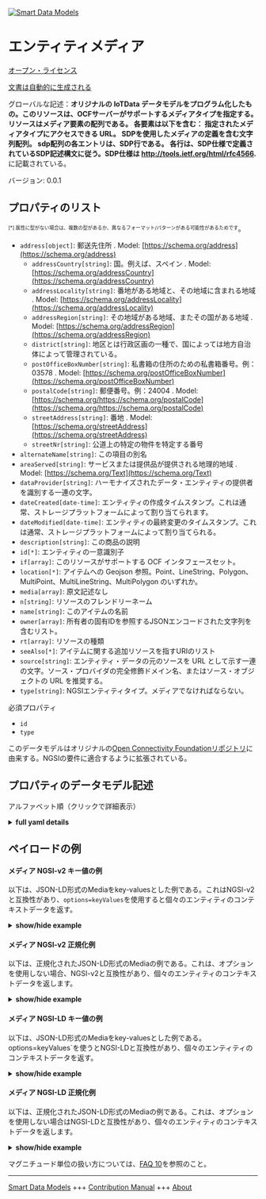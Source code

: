 <!-- 10-Header -->  
[![Smart Data Models](https://smartdatamodels.org/wp-content/uploads/2022/01/SmartDataModels_logo.png "Logo")](https://smartdatamodels.org)  
エンティティメディア  
==========<!-- /10-Header -->  
<!-- 15-License -->  
[オープン・ライセンス](https://github.com/smart-data-models//dataModel.OCF/blob/master/Media/LICENSE.md)  
[文書は自動的に生成される](https://docs.google.com/presentation/d/e/2PACX-1vTs-Ng5dIAwkg91oTTUdt8ua7woBXhPnwavZ0FxgR8BsAI_Ek3C5q97Nd94HS8KhP-r_quD4H0fgyt3/pub?start=false&loop=false&delayms=3000#slide=id.gb715ace035_0_60)  
<!-- /15-License -->  
<!-- 20-Description -->  
グローバルな記述：**オリジナルの IoTData データモデルをプログラム化したもの。このリソースは、OCFサーバーがサポートするメディアタイプを指定する。リソースはメディア要素の配列である。  各要素は以下を含む：     指定されたメディアタイプにアクセスできる URL。     SDPを使用したメディアの定義を含む文字列配列。     sdp配列の各エントリは、SDP行である。     各行は、SDP仕様で定義されているSDP記述構文に従う。SDP仕様は http://tools.ietf.org/html/rfc4566.** に記載されている。  
バージョン: 0.0.1  
<!-- /20-Description -->  
<!-- 30-PropertiesList -->  

## プロパティのリスト  

<sup><sub>[*] 属性に型がない場合は、複数の型があるか、異なるフォーマット/パターンがある可能性があるためです</sub></sup>。  
- `address[object]`: 郵送先住所  . Model: [https://schema.org/address](https://schema.org/address)	- `addressCountry[string]`: 国。例えば、スペイン  . Model: [https://schema.org/addressCountry](https://schema.org/addressCountry)  
	- `addressLocality[string]`: 番地がある地域と、その地域に含まれる地域  . Model: [https://schema.org/addressLocality](https://schema.org/addressLocality)  
	- `addressRegion[string]`: その地域がある地域、またその国がある地域  . Model: [https://schema.org/addressRegion](https://schema.org/addressRegion)  
	- `district[string]`: 地区とは行政区画の一種で、国によっては地方自治体によって管理されている。    
	- `postOfficeBoxNumber[string]`: 私書箱の住所のための私書箱番号。例：03578  . Model: [https://schema.org/postOfficeBoxNumber](https://schema.org/postOfficeBoxNumber)  
	- `postalCode[string]`: 郵便番号。例：24004  . Model: [https://schema.org/https://schema.org/postalCode](https://schema.org/https://schema.org/postalCode)  
	- `streetAddress[string]`: 番地  . Model: [https://schema.org/streetAddress](https://schema.org/streetAddress)  
	- `streetNr[string]`: 公道上の特定の物件を特定する番号    
- `alternateName[string]`: この項目の別名  - `areaServed[string]`: サービスまたは提供品が提供される地理的地域  . Model: [https://schema.org/Text](https://schema.org/Text)- `dataProvider[string]`: ハーモナイズされたデータ・エンティティの提供者を識別する一連の文字。  - `dateCreated[date-time]`: エンティティの作成タイムスタンプ。これは通常、ストレージプラットフォームによって割り当てられます。  - `dateModified[date-time]`: エンティティの最終変更のタイムスタンプ。これは通常、ストレージプラットフォームによって割り当てられる。  - `description[string]`: この商品の説明  - `id[*]`: エンティティの一意識別子  - `if[array]`: このリソースがサポートする OCF インタフェースセット。  - `location[*]`: アイテムへの Geojson 参照。Point、LineString、Polygon、MultiPoint、MultiLineString、MultiPolygon のいずれか。  - `media[array]`: 原文記述なし  - `n[string]`: リソースのフレンドリーネーム  - `name[string]`: このアイテムの名前  - `owner[array]`: 所有者の固有IDを参照するJSONエンコードされた文字列を含むリスト。  - `rt[array]`: リソースの種類  - `seeAlso[*]`: アイテムに関する追加リソースを指すURIのリスト  - `source[string]`: エンティティ・データの元のソースを URL として示す一連の文字。ソース・プロバイダの完全修飾ドメイン名、またはソース・オブジェクトの URL を推奨する。  - `type[string]`: NGSIエンティティタイプ。メディアでなければならない。  <!-- /30-PropertiesList -->  
<!-- 35-RequiredProperties -->  
必須プロパティ  
- `id`  - `type`  <!-- /35-RequiredProperties -->  
<!-- 40-RequiredProperties -->  
このデータモデルはオリジナルの[Open Connectivity Foundationリポジトリ](https://github.com/openconnectivityfoundation/IoTDataModels)に由来する。NGSIの要件に適合するように拡張されている。  
<!-- /40-RequiredProperties -->  
<!-- 50-DataModelHeader -->  
## プロパティのデータモデル記述  
アルファベット順（クリックで詳細表示）  
<!-- /50-DataModelHeader -->  
<!-- 60-ModelYaml -->  
<details><summary><strong>full yaml details</strong></summary>    
```yaml  
Media:    
  description: 'Smart Data Models Program adaptation of the original IoTData data Models. This Resource specifies the media types that an OCF Server supports. The resource is an array of media elements.  Each element contains:     A URL at which the specified media type can be accessed.     A string array containing the definition of the media using SDP.     Each entry in the sdp array is an SDP line.     Each line shall follow the SDP description syntax as defined in the SDP specification. The SDP specification can be found at http://tools.ietf.org/html/rfc4566.'    
  properties:    
    address:    
      description: The mailing address    
      properties:    
        addressCountry:    
          description: 'The country. For example, Spain'    
          type: string    
          x-ngsi:    
            model: https://schema.org/addressCountry    
            type: Property    
        addressLocality:    
          description: 'The locality in which the street address is, and which is in the region'    
          type: string    
          x-ngsi:    
            model: https://schema.org/addressLocality    
            type: Property    
        addressRegion:    
          description: 'The region in which the locality is, and which is in the country'    
          type: string    
          x-ngsi:    
            model: https://schema.org/addressRegion    
            type: Property    
        district:    
          description: 'A district is a type of administrative division that, in some countries, is managed by the local government'    
          type: string    
          x-ngsi:    
            type: Property    
        postOfficeBoxNumber:    
          description: 'The post office box number for PO box addresses. For example, 03578'    
          type: string    
          x-ngsi:    
            model: https://schema.org/postOfficeBoxNumber    
            type: Property    
        postalCode:    
          description: 'The postal code. For example, 24004'    
          type: string    
          x-ngsi:    
            model: https://schema.org/https://schema.org/postalCode    
            type: Property    
        streetAddress:    
          description: The street address    
          type: string    
          x-ngsi:    
            model: https://schema.org/streetAddress    
            type: Property    
        streetNr:    
          description: Number identifying a specific property on a public street    
          type: string    
          x-ngsi:    
            type: Property    
      type: object    
      x-ngsi:    
        model: https://schema.org/address    
        type: Property    
    alternateName:    
      description: An alternative name for this item    
      type: string    
      x-ngsi:    
        type: Property    
    areaServed:    
      description: The geographic area where a service or offered item is provided    
      type: string    
      x-ngsi:    
        model: https://schema.org/Text    
        type: Property    
    dataProvider:    
      description: A sequence of characters identifying the provider of the harmonised data entity    
      type: string    
      x-ngsi:    
        type: Property    
    dateCreated:    
      description: Entity creation timestamp. This will usually be allocated by the storage platform    
      format: date-time    
      type: string    
      x-ngsi:    
        type: Property    
    dateModified:    
      description: Timestamp of the last modification of the entity. This will usually be allocated by the storage platform    
      format: date-time    
      type: string    
      x-ngsi:    
        type: Property    
    description:    
      description: A description of this item    
      type: string    
      x-ngsi:    
        type: Property    
    id:    
      anyOf:    
        - description: Identifier format of any NGSI entity    
          maxLength: 256    
          minLength: 1    
          pattern: ^[\w\-\.\{\}\$\+\*\[\]`|~^@!,:\\]+$    
          type: string    
          x-ngsi:    
            type: Property    
        - description: Identifier format of any NGSI entity    
          format: uri    
          type: string    
          x-ngsi:    
            type: Property    
      description: Unique identifier of the entity    
      x-ngsi:    
        type: Property    
    if:    
      description: The OCF Interface set supported by this Resource.    
      items:    
        enum:    
          - oic.if.a    
          - oic.if.s    
          - oic.if.baseline    
        type: string    
      minItems: 2    
      readOnly: true    
      type: array    
      uniqueItems: true    
      x-ngsi:    
        type: Property    
    location:    
      description: 'Geojson reference to the item. It can be Point, LineString, Polygon, MultiPoint, MultiLineString or MultiPolygon'    
      oneOf:    
        - description: Geojson reference to the item. Point    
          properties:    
            bbox:    
              items:    
                type: number    
              minItems: 4    
              type: array    
            coordinates:    
              items:    
                type: number    
              minItems: 2    
              type: array    
            type:    
              enum:    
                - Point    
              type: string    
          required:    
            - type    
            - coordinates    
          title: GeoJSON Point    
          type: object    
          x-ngsi:    
            type: GeoProperty    
        - description: Geojson reference to the item. LineString    
          properties:    
            bbox:    
              items:    
                type: number    
              minItems: 4    
              type: array    
            coordinates:    
              items:    
                items:    
                  type: number    
                minItems: 2    
                type: array    
              minItems: 2    
              type: array    
            type:    
              enum:    
                - LineString    
              type: string    
          required:    
            - type    
            - coordinates    
          title: GeoJSON LineString    
          type: object    
          x-ngsi:    
            type: GeoProperty    
        - description: Geojson reference to the item. Polygon    
          properties:    
            bbox:    
              items:    
                type: number    
              minItems: 4    
              type: array    
            coordinates:    
              items:    
                items:    
                  items:    
                    type: number    
                  minItems: 2    
                  type: array    
                minItems: 4    
                type: array    
              type: array    
            type:    
              enum:    
                - Polygon    
              type: string    
          required:    
            - type    
            - coordinates    
          title: GeoJSON Polygon    
          type: object    
          x-ngsi:    
            type: GeoProperty    
        - description: Geojson reference to the item. MultiPoint    
          properties:    
            bbox:    
              items:    
                type: number    
              minItems: 4    
              type: array    
            coordinates:    
              items:    
                items:    
                  type: number    
                minItems: 2    
                type: array    
              type: array    
            type:    
              enum:    
                - MultiPoint    
              type: string    
          required:    
            - type    
            - coordinates    
          title: GeoJSON MultiPoint    
          type: object    
          x-ngsi:    
            type: GeoProperty    
        - description: Geojson reference to the item. MultiLineString    
          properties:    
            bbox:    
              items:    
                type: number    
              minItems: 4    
              type: array    
            coordinates:    
              items:    
                items:    
                  items:    
                    type: number    
                  minItems: 2    
                  type: array    
                minItems: 2    
                type: array    
              type: array    
            type:    
              enum:    
                - MultiLineString    
              type: string    
          required:    
            - type    
            - coordinates    
          title: GeoJSON MultiLineString    
          type: object    
          x-ngsi:    
            type: GeoProperty    
        - description: Geojson reference to the item. MultiLineString    
          properties:    
            bbox:    
              items:    
                type: number    
              minItems: 4    
              type: array    
            coordinates:    
              items:    
                items:    
                  items:    
                    items:    
                      type: number    
                    minItems: 2    
                    type: array    
                  minItems: 4    
                  type: array    
                type: array    
              type: array    
            type:    
              enum:    
                - MultiPolygon    
              type: string    
          required:    
            - type    
            - coordinates    
          title: GeoJSON MultiPolygon    
          type: object    
          x-ngsi:    
            type: GeoProperty    
      x-ngsi:    
        type: GeoProperty    
    media:    
      description: No original description was available    
      items:    
        properties:    
          sdp:    
            description: 'The array of strings, one per SDP line.'    
            items:    
              description: SDP media or attribute line    
              type: string    
            type: array    
          url:    
            description: The url for the media instance.    
            type: string    
        type: object    
      type: array    
      x-ngsi:    
        type: Property    
    n:    
      description: Friendly name of the Resource    
      maxLength: 64    
      readOnly: true    
      type: string    
      x-ngsi:    
        type: Property    
    name:    
      description: The name of this item    
      type: string    
      x-ngsi:    
        type: Property    
    owner:    
      description: A List containing a JSON encoded sequence of characters referencing the unique Ids of the owner(s)    
      items:    
        anyOf:    
          - description: Identifier format of any NGSI entity    
            maxLength: 256    
            minLength: 1    
            pattern: ^[\w\-\.\{\}\$\+\*\[\]`|~^@!,:\\]+$    
            type: string    
            x-ngsi:    
              type: Property    
          - description: Identifier format of any NGSI entity    
            format: uri    
            type: string    
            x-ngsi:    
              type: Property    
        description: Unique identifier of the entity    
        x-ngsi:    
          type: Property    
      type: array    
      x-ngsi:    
        type: Property    
    rt:    
      description: The Resource Type.    
      items:    
        enum:    
          - oic.r.media    
        maxLength: 64    
        type: string    
      minItems: 1    
      readOnly: true    
      type: array    
      uniqueItems: true    
      x-ngsi:    
        type: Property    
    seeAlso:    
      description: list of uri pointing to additional resources about the item    
      oneOf:    
        - items:    
            format: uri    
            type: string    
          minItems: 1    
          type: array    
        - format: uri    
          type: string    
      x-ngsi:    
        type: Property    
    source:    
      description: 'A sequence of characters giving the original source of the entity data as a URL. Recommended to be the fully qualified domain name of the source provider, or the URL to the source object'    
      type: string    
      x-ngsi:    
        type: Property    
    type:    
      description: NGSI entity type. It has to be Media    
      enum:    
        - Media    
      type: string    
      x-ngsi:    
        type: Property    
  required:    
    - id    
    - type    
  type: object    
  x-derived-from: https://github.com/OpenInterConnect/IoTDataModels/blob/master/MediaResURI.swagger.json    
  x-disclaimer: 'Redistribution and use in source and binary forms, with or without modification, are permitted  provided that the license conditions are met. Copyleft (c) 2022 Contributors to Smart Data Models Program'    
  x-license-url: https://github.com/smart-data-models/dataModel.OCF/blob/master/Media/LICENSE.md    
  x-model-schema: https://smart-data-models.github.io/dataModel.IoTDataModels/Media/schema.json    
  x-model-tags: OCF    
  x-version: 0.0.1    
```  
</details>    
<!-- /60-ModelYaml -->  
<!-- 70-MiddleNotes -->  
<!-- /70-MiddleNotes -->  
<!-- 80-Examples -->  
## ペイロードの例  
#### メディア NGSI-v2 キー値の例  
以下は、JSON-LD形式のMediaをkey-valuesとした例である。これはNGSI-v2と互換性があり、`options=keyValues`を使用すると個々のエンティティのコンテキストデータを返す。  
<details><summary><strong>show/hide example</strong></summary>    
```json  
{  
    "id": "urn:ngsi-ld:Media:id:KMUP:25040035",  
    "dateCreated": "2021-04-11T05:34:39Z",  
    "dateModified": "1982-02-12T20:54:43Z",  
    "source": "Shoulder bad yet five. Character church certainly activity fire.",  
    "name": "Science treat support arm identify t",  
    "alternateName": "Same never character you bank thank capital. Tough point force blood.",  
    "description": "Point woman open similar indicate available. National score thousand future discuss create. Development woman authority sea tell.",  
    "dataProvider": "Stand good claim economy think remember. Arm water have consider Mrs.",  
    "owner": [  
        "urn:ngsi-ld:Media:items:ZEFZ:21408276",  
        "urn:ngsi-ld:Media:items:OOXY:12879420"  
    ],  
    "seeAlso": [  
        "urn:ngsi-ld:Media:items:CBWT:71662128"  
    ],  
    "location": {  
        "type": "Point",  
        "coordinates": [  
            -9.1899865,  
            -8.895685  
        ]  
    },  
    "address": {  
        "streetAddress": "Music why game however recently big. South half most three situation. Blood side without policy case upon nearly imagine.",  
        "addressLocality": "Star key over. Floor parent here part tax everybody sometimes. Worry next concern try receive almost.",  
        "addressRegion": "Return ask prove within. Back budget manager know their treat month. La",  
        "addressCountry": "Air job pull.",  
        "postalCode": "Red number kind defense conference kitchen. Ok receive ago listen.",  
        "postOfficeBoxNumber": "Through wall include again. Yet manager of low.",  
        "streetNr": "At feeling oil purpose agent. Most similar available mouth position. Approach significant plant already ten receive employee yard.",  
        "district": "Society various view "  
    },  
    "areaServed": "Six political phone grow dream. Inside enjoy total near appear market catch certainly.",  
    "rt": [  
        "oic.r.media"  
    ],  
    "media": [  
        {  
            "sdp": [  
                "Half item our nor past. Success soldier reveal surface. Be by few ",  
                "Billion box set song production hard those dinner. Prove end author plan unit finally."  
            ],  
            "url": "History couple Republican us right perhaps none. Last position concern. Either along me bit loss."  
        },  
        {  
            "sdp": [  
                "Authorit",  
                "Continue figure project quickly church."  
            ],  
            "url": "Thank quickly education only rate usually hot. Door century range drug bank myself. Customer must interesting build pick collection."  
        }  
    ],  
    "n": "Value impro",  
    "if": [  
        "oic.if.baseline",  
        "oic.if.s"  
    ],  
    "type": "Media"  
}  
```  
</details>  
#### メディア NGSI-v2 正規化例  
以下は、正規化されたJSON-LD形式のMediaの例である。これは、オプションを使用しない場合、NGSI-v2と互換性があり、個々のエンティティのコンテキストデータを返します。  
<details><summary><strong>show/hide example</strong></summary>    
```json  
{  
    "id": "urn:ngsi-ld:Media:id:KMUP:25040035",  
    "dateCreated": {  
        "type": "DateTime",  
        "value": "2021-04-11T05:34:39Z"  
    },  
    "dateModified": {  
        "type": "DateTime",  
        "value": "1982-02-12T20:54:43Z"  
    },  
    "source": {  
        "type": "Text",  
        "value": "Shoulder bad yet five. Character church certainly activity fire."  
    },  
    "name": {  
        "type": "Text",  
        "value": "Science treat support arm identify t"  
    },  
    "alternateName": {  
        "type": "Text",  
        "value": "Same never character you bank thank capital. Tough point force blood."  
    },  
    "description": {  
        "type": "Text",  
        "value": "Point woman open similar indicate available. National score thousand future discuss create. Development woman authority sea tell."  
    },  
    "dataProvider": {  
        "type": "Text",  
        "value": "Stand good claim economy think remember. Arm water have consider Mrs."  
    },  
    "owner": {  
        "type": "StructuredValue",  
        "value": [  
            "urn:ngsi-ld:Media:items:ZEFZ:21408276",  
            "urn:ngsi-ld:Media:items:OOXY:12879420"  
        ]  
    },  
    "seeAlso": {  
        "type": "StructuredValue",  
        "value": [  
            "urn:ngsi-ld:Media:items:CBWT:71662128"  
        ]  
    },  
    "location": {  
        "type": "geo:json",  
        "value": {  
            "type": "Point",  
            "coordinates": [  
                -9.1899865,  
                -8.895685  
            ]  
        }  
    },  
    "address": {  
        "type": "StructuredValue",  
        "value": {  
            "streetAddress": "Music why game however recently big. South half most three situation. Blood side without policy case upon nearly imagine.",  
            "addressLocality": "Star key over. Floor parent here part tax everybody sometimes. Worry next concern try receive almost.",  
            "addressRegion": "Return ask prove within. Back budget manager know their treat month. La",  
            "addressCountry": "Air job pull.",  
            "postalCode": "Red number kind defense conference kitchen. Ok receive ago listen.",  
            "postOfficeBoxNumber": "Through wall include again. Yet manager of low.",  
            "streetNr": "At feeling oil purpose agent. Most similar available mouth position. Approach significant plant already ten receive employee yard.",  
            "district": "Society various view "  
        }  
    },  
    "areaServed": {  
        "type": "Text",  
        "value": "Six political phone grow dream. Inside enjoy total near appear market catch certainly."  
    },  
    "rt": {  
        "type": "StructuredValue",  
        "value": [  
            "oic.r.media"  
        ]  
    },  
    "media": {  
        "type": "StructuredValue",  
        "value": [  
            {  
                "sdp": [  
                    "Half item our nor past. Success soldier reveal surface. Be by few ",  
                    "Billion box set song production hard those dinner. Prove end author plan unit finally."  
                ],  
                "url": "History couple Republican us right perhaps none. Last position concern. Either along me bit loss."  
            },  
            {  
                "sdp": [  
                    "Authorit",  
                    "Continue figure project quickly church."  
                ],  
                "url": "Thank quickly education only rate usually hot. Door century range drug bank myself. Customer must interesting build pick collection."  
            }  
        ]  
    },  
    "n": {  
        "type": "Text",  
        "value": "Value impro"  
    },  
    "if": {  
        "type": "StructuredValue",  
        "value": [  
            "oic.if.baseline",  
            "oic.if.s"  
        ]  
    },  
    "type": "Media"  
}  
```  
</details>  
#### メディア NGSI-LD キー値の例  
以下は、JSON-LD形式のMediaをkey-valuesとした例である。options=keyValues`を使うとNGSI-LDと互換性があり、個々のエンティティのコンテキストデータを返す。  
<details><summary><strong>show/hide example</strong></summary>    
```json  
{  
    "id": "urn:ngsi-ld:Media:id:KMUP:25040035",  
    "dateCreated": "2021-04-11T05:34:39Z",  
    "dateModified": "1982-02-12T20:54:43Z",  
    "source": "Shoulder bad yet five. Character church certainly activity fire.",  
    "name": "Science treat support arm identify t",  
    "alternateName": "Same never character you bank thank capital. Tough point force blood.",  
    "description": "Point woman open similar indicate available. National score thousand future discuss create. Development woman authority sea tell.",  
    "dataProvider": "Stand good claim economy think remember. Arm water have consider Mrs.",  
    "owner": [  
        "urn:ngsi-ld:Media:items:ZEFZ:21408276",  
        "urn:ngsi-ld:Media:items:OOXY:12879420"  
    ],  
    "seeAlso": [  
        "urn:ngsi-ld:Media:items:CBWT:71662128"  
    ],  
    "location": {  
        "type": "Point",  
        "coordinates": [  
            -9.1899865,  
            -8.895685  
        ]  
    },  
    "address": {  
        "streetAddress": "Music why game however recently big. South half most three situation. Blood side without policy case upon nearly imagine.",  
        "addressLocality": "Star key over. Floor parent here part tax everybody sometimes. Worry next concern try receive almost.",  
        "addressRegion": "Return ask prove within. Back budget manager know their treat month. La",  
        "addressCountry": "Air job pull.",  
        "postalCode": "Red number kind defense conference kitchen. Ok receive ago listen.",  
        "postOfficeBoxNumber": "Through wall include again. Yet manager of low.",  
        "streetNr": "At feeling oil purpose agent. Most similar available mouth position. Approach significant plant already ten receive employee yard.",  
        "district": "Society various view "  
    },  
    "areaServed": "Six political phone grow dream. Inside enjoy total near appear market catch certainly.",  
    "rt": [  
        "oic.r.media"  
    ],  
    "media": [  
        {  
            "sdp": [  
                "Half item our nor past. Success soldier reveal surface. Be by few ",  
                "Billion box set song production hard those dinner. Prove end author plan unit finally."  
            ],  
            "url": "History couple Republican us right perhaps none. Last position concern. Either along me bit loss."  
        },  
        {  
            "sdp": [  
                "Authorit",  
                "Continue figure project quickly church."  
            ],  
            "url": "Thank quickly education only rate usually hot. Door century range drug bank myself. Customer must interesting build pick collection."  
        }  
    ],  
    "n": "Value impro",  
    "if": [  
        "oic.if.baseline",  
        "oic.if.s"  
    ],  
    "type": "Media",  
    "@context": [  
        "https://smartdatamodels.org/context.jsonld"  
    ]  
}  
```  
</details>  
#### メディア NGSI-LD 正規化例  
以下は、正規化されたJSON-LD形式のMediaの例である。これは、オプションを使用しない場合はNGSI-LDと互換性があり、個々のエンティティのコンテキストデータを返します。  
<details><summary><strong>show/hide example</strong></summary>    
```json  
{  
    "id": "urn:ngsi-ld:Media:id:KMUP:25040035",  
    "dateCreated": {  
        "type": "Property",  
        "value": {  
            "@type": "DateTime",  
            "@value": "2021-04-11T05:34:39Z"  
        }  
    },  
    "dateModified": {  
        "type": "Property",  
        "value": {  
            "@type": "DateTime",  
            "@value": "1982-02-12T20:54:43Z"  
        }  
    },  
    "source": {  
        "type": "Property",  
        "value": "Shoulder bad yet five. Character church certainly activity fire."  
    },  
    "name": {  
        "type": "Property",  
        "value": "Science treat support arm identify t"  
    },  
    "alternateName": {  
        "type": "Property",  
        "value": "Same never character you bank thank capital. Tough point force blood."  
    },  
    "description": {  
        "type": "Property",  
        "value": "Point woman open similar indicate available. National score thousand future discuss create. Development woman authority sea tell."  
    },  
    "dataProvider": {  
        "type": "Property",  
        "value": "Stand good claim economy think remember. Arm water have consider Mrs."  
    },  
    "owner": {  
        "type": "Property",  
        "value": [  
            "urn:ngsi-ld:Media:items:ZEFZ:21408276",  
            "urn:ngsi-ld:Media:items:OOXY:12879420"  
        ]  
    },  
    "seeAlso": {  
        "type": "Property",  
        "value": [  
            "urn:ngsi-ld:Media:items:CBWT:71662128"  
        ]  
    },  
    "location": {  
        "type": "GeoProperty",  
        "value": {  
            "type": "Point",  
            "coordinates": [  
                -9.1899865,  
                -8.895685  
            ]  
        }  
    },  
    "address": {  
        "type": "Property",  
        "value": {  
            "streetAddress": "Music why game however recently big. South half most three situation. Blood side without policy case upon nearly imagine.",  
            "addressLocality": "Star key over. Floor parent here part tax everybody sometimes. Worry next concern try receive almost.",  
            "addressRegion": "Return ask prove within. Back budget manager know their treat month. La",  
            "addressCountry": "Air job pull.",  
            "postalCode": "Red number kind defense conference kitchen. Ok receive ago listen.",  
            "postOfficeBoxNumber": "Through wall include again. Yet manager of low.",  
            "streetNr": "At feeling oil purpose agent. Most similar available mouth position. Approach significant plant already ten receive employee yard.",  
            "district": "Society various view "  
        }  
    },  
    "areaServed": {  
        "type": "Property",  
        "value": "Six political phone grow dream. Inside enjoy total near appear market catch certainly."  
    },  
    "rt": {  
        "type": "Property",  
        "value": [  
            "oic.r.media"  
        ]  
    },  
    "media": {  
        "type": "Property",  
        "value": [  
            {  
                "sdp": [  
                    "Half item our nor past. Success soldier reveal surface. Be by few ",  
                    "Billion box set song production hard those dinner. Prove end author plan unit finally."  
                ],  
                "url": "History couple Republican us right perhaps none. Last position concern. Either along me bit loss."  
            },  
            {  
                "sdp": [  
                    "Authorit",  
                    "Continue figure project quickly church."  
                ],  
                "url": "Thank quickly education only rate usually hot. Door century range drug bank myself. Customer must interesting build pick collection."  
            }  
        ]  
    },  
    "n": {  
        "type": "Property",  
        "value": "Value impro"  
    },  
    "if": {  
        "type": "Property",  
        "value": [  
            "oic.if.baseline",  
            "oic.if.s"  
        ]  
    },  
    "type": "Media",  
    "@context": [  
        "https://smartdatamodels.org/context.jsonld"  
    ]  
}  
```  
</details><!-- /80-Examples -->  
<!-- 90-FooterNotes -->  
<!-- /90-FooterNotes -->  
<!-- 95-Units -->  
マグニチュード単位の扱い方については、[FAQ 10](https://smartdatamodels.org/index.php/faqs/)を参照のこと。  
<!-- /95-Units -->  
<!-- 97-LastFooter -->  
---  
[Smart Data Models](https://smartdatamodels.org) +++ [Contribution Manual](https://bit.ly/contribution_manual) +++ [About](https://bit.ly/Introduction_SDM)<!-- /97-LastFooter -->  
